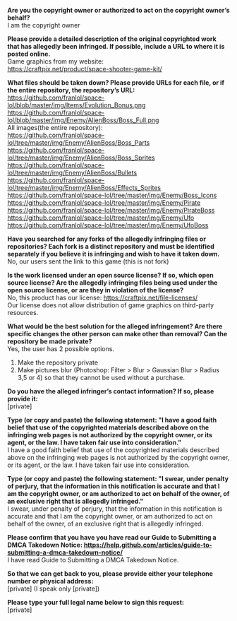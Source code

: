 **Are you the copyright owner or authorized to act on the copyright owner’s behalf?**     
I am the copyright owner  
  
**Please provide a detailed description of the original copyrighted work that has allegedly been infringed. If possible, include a URL to where it is posted online.**     
Game graphics from my website:   
https://craftpix.net/product/space-shooter-game-kit/  
  
**What files should be taken down? Please provide URLs for each file, or if the entire repository, the repository’s URL:**   
https://github.com/franlol/space-lol/blob/master/img/Items/Evolution_Bonus.png   
https://github.com/franlol/space-lol/blob/master/img/Enemy/AlienBoss/Boss_Full.png   
All images(the entire repository):   
https://github.com/franlol/space-lol/tree/master/img/Enemy/AlienBoss/Boss_Parts   
https://github.com/franlol/space-lol/tree/master/img/Enemy/AlienBoss/Boss_Sprites   
https://github.com/franlol/space-lol/tree/master/img/Enemy/AlienBoss/Bullets   
https://github.com/franlol/space-lol/tree/master/img/Enemy/AlienBoss/Effects_Sprites   
https://github.com/franlol/space-lol/tree/master/img/Enemy/Boss_Icons   
https://github.com/franlol/space-lol/tree/master/img/Enemy/Pirate   
https://github.com/franlol/space-lol/tree/master/img/Enemy/PirateBoss   
https://github.com/franlol/space-lol/tree/master/img/Enemy/Ufo   
https://github.com/franlol/space-lol/tree/master/img/Enemy/UfoBoss  
  
**Have you searched for any forks of the allegedly infringing files or repositories? Each fork is a distinct repository and must be identified separately if you believe it is infringing and wish to have it taken down.**   
No, our users sent the link to this game (this is not fork)  
  
**Is the work licensed under an open source license? If so, which open source license? Are the allegedly infringing files being used under the open source license, or are they in violation of the license?**   
No, this product has our license: https://craftpix.net/file-licenses/   
Our license does not allow distribution of game graphics on third-party resources.  
  
**What would be the best solution for the alleged infringement? Are there specific changes the other person can make other than removal? Can the repository be made private?**   
Yes, the user has 2 possible options.   
1) Make the repository private   
2) Make pictures blur (Photoshop: Filter > Blur > Gaussian Blur > Radius 3,5 or 4) so that they cannot be used without a purchase.  
  
**Do you have the alleged infringer’s contact information? If so, please provide it:**   
[private]    
  
**Type (or copy and paste) the following statement: "I have a good faith belief that use of the copyrighted materials described above on the infringing web pages is not authorized by the copyright owner, or its agent, or the law. I have taken fair use into consideration."**   
I have a good faith belief that use of the copyrighted materials described above on the infringing web pages is not authorized by the copyright owner, or its agent, or the law. I have taken fair use into consideration.  
  
**Type (or copy and paste) the following statement: "I swear, under penalty of perjury, that the information in this notification is accurate and that I am the copyright owner, or am authorized to act on behalf of the owner, of an exclusive right that is allegedly infringed."**   
I swear, under penalty of perjury, that the information in this notification is accurate and that I am the copyright owner, or am authorized to act on behalf of the owner, of an exclusive right that is allegedly infringed.  
  
**Please confirm that you have you have read our Guide to Submitting a DMCA Takedown Notice: https://help.github.com/articles/guide-to-submitting-a-dmca-takedown-notice/**   
I have read Guide to Submitting a DMCA Takedown Notice.  
  
**So that we can get back to you, please provide either your telephone number or physical address:**   
[private] (I speak only [private])    
  
**Please type your full legal name below to sign this request:**   
[private]  
